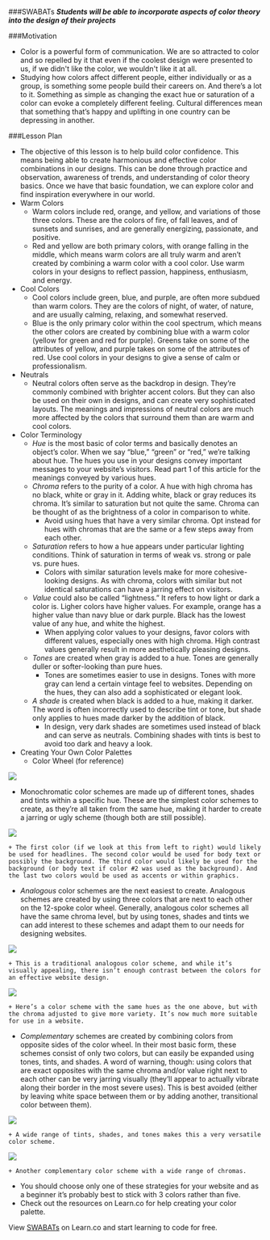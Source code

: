 ###SWABATs
***Students will be able to incorporate aspects of color theory into the design of their projects***

###Motivation
+ Color is a powerful form of communication. We are so attracted to color and so repelled by it that even if the coolest design were presented to us, if we didn't like the color, we wouldn't like it at all.
+ Studying how colors affect different people, either individually or as a group, is something some people build their careers on. And there’s a lot to it. Something as simple as changing the exact hue or saturation of a color can evoke a completely different feeling. Cultural differences mean that something that’s happy and uplifting in one country can be depressing in another.

###Lesson Plan
+ The objective of this lesson is to help build color confidence. This means being able to create harmonious and effective color combinations in our designs. This can be done through practice and observation, awareness of trends, and understanding of color theory basics. Once we have that basic foundation, we can explore color and find inspiration everywhere in our world.
+ Warm Colors
	+ Warm colors include red, orange, and yellow, and variations of those three colors. These are the colors of fire, of fall leaves, and of sunsets and sunrises, and are generally energizing, passionate, and positive.
	+ Red and yellow are both primary colors, with orange falling in the middle, which means warm colors are all truly warm and aren’t created by combining a warm color with a cool color. Use warm colors in your designs to reflect passion, happiness, enthusiasm, and energy.
+ Cool Colors
	+ Cool colors include green, blue, and purple, are often more subdued than warm colors. They are the colors of night, of water, of nature, and are usually calming, relaxing, and somewhat reserved.
	+ Blue is the only primary color within the cool spectrum, which means the other colors are created by combining blue with a warm color (yellow for green and red for purple). Greens take on some of the attributes of yellow, and purple takes on some of the attributes of red. Use cool colors in your designs to give a sense of calm or professionalism.
+ Neutrals
	+ Neutral colors often serve as the backdrop in design. They’re commonly combined with brighter accent colors. But they can also be used on their own in designs, and can create very sophisticated layouts. The meanings and impressions of neutral colors are much more affected by the colors that surround them than are warm and cool colors.
+ Color Terminology
	+ *Hue* is the most basic of color terms and basically denotes an object’s color. When we say “blue,” “green” or “red,” we’re talking about hue. The hues you use in your designs convey important messages to your website’s visitors. Read part 1 of this article for the meanings conveyed by various hues.
	+ *Chroma* refers to the purity of a color. A hue with high chroma has no black, white or gray in it. Adding white, black or gray reduces its chroma. It’s similar to saturation but not quite the same. Chroma can be thought of as the brightness of a color in comparison to white.
		+ Avoid using hues that have a very similar chroma. Opt instead for hues with chromas that are the same or a few steps away from each other.
	+ *Saturation* refers to how a hue appears under particular lighting conditions. Think of saturation in terms of weak vs. strong or pale vs. pure hues.
		+ Colors with similar saturation levels make for more cohesive-looking designs. As with chroma, colors with similar but not identical saturations can have a jarring effect on visitors.
	+ *Value* could also be called “lightness.” It refers to how light or dark a color is. Ligher colors have higher values. For example, orange has a higher value than navy blue or dark purple. Black has the lowest value of any hue, and white the highest.
		+ When applying color values to your designs, favor colors with different values, especially ones with high chroma. High contrast values generally result in more aesthetically pleasing designs.
	+ *Tones* are created when gray is added to a hue. Tones are generally duller or softer-looking than pure hues.
		+ Tones are sometimes easier to use in designs. Tones with more gray can lend a certain vintage feel to websites. Depending on the hues, they can also add a sophisticated or elegant look.
	+ *A shade* is created when black is added to a hue, making it darker. The word is often incorrectly used to describe tint or tone, but shade only applies to hues made darker by the addition of black.
		+ In design, very dark shades are sometimes used instead of black and can serve as neutrals. Combining shades with tints is best to avoid too dark and heavy a look.
+ Creating Your Own Color Palettes
	+ Color Wheel (for reference)

<img src="https://s3.amazonaws.com/after-school-assets/colortheory1.png">

+ Monochromatic color schemes are made up of different tones, shades and tints within a specific hue. These are the simplest color schemes to create, as they’re all taken from the same hue, making it harder to create a jarring or ugly scheme (though both are still possible).

<img src="https://s3.amazonaws.com/after-school-assets/colortheory2.png">

	+ The first color (if we look at this from left to right) would likely be used for headlines. The second color would be used for body text or possibly the background. The third color would likely be used for the background (or body text if color #2 was used as the background). And the last two colors would be used as accents or within graphics.
+ *Analogous* color schemes are the next easiest to create. Analogous schemes are created by using three colors that are next to each other on the 12-spoke color wheel. Generally, analogous color schemes all have the same chroma level, but by using tones, shades and tints we can add interest to these schemes and adapt them to our needs for designing websites.

<img src= "https://s3.amazonaws.com/after-school-assets/colortheory3.png">

	+ This is a traditional analogous color scheme, and while it’s visually appealing, there isn’t enough contrast between the colors for an effective website design.

<img src= "https://s3.amazonaws.com/after-school-assets/colortheory4.png">

	+ Here’s a color scheme with the same hues as the one above, but with the chroma adjusted to give more variety. It’s now much more suitable for use in a website.
+ *Complementary* schemes are created by combining colors from opposite sides of the color wheel. In their most basic form, these schemes consist of only two colors, but can easily be expanded using tones, tints, and shades. A word of warning, though: using colors that are exact opposites with the same chroma and/or value right next to each other can be very jarring visually (they’ll appear to actually vibrate along their border in the most severe uses). This is best avoided (either by leaving white space between them or by adding another, transitional color between them).

<img src="https://s3.amazonaws.com/after-school-assets/colortheory5.png">

	+ A wide range of tints, shades, and tones makes this a very versatile color scheme.

<img src="https://s3.amazonaws.com/after-school-assets/colortheory6.png">

	+ Another complementary color scheme with a wide range of chromas.
+ You should choose only one of these strategies for your website and as a beginner it’s probably best to stick with 3 colors rather than five. 
+ Check out the resources on Learn.co for help creating your color palette.






<p data-visibility='hidden'>View <a href='https://learn.co/lessons/hs-intro-web-design-teachers-guide-color-theory' title='SWABATs'>SWABATs</a> on Learn.co and start learning to code for free.</p>
